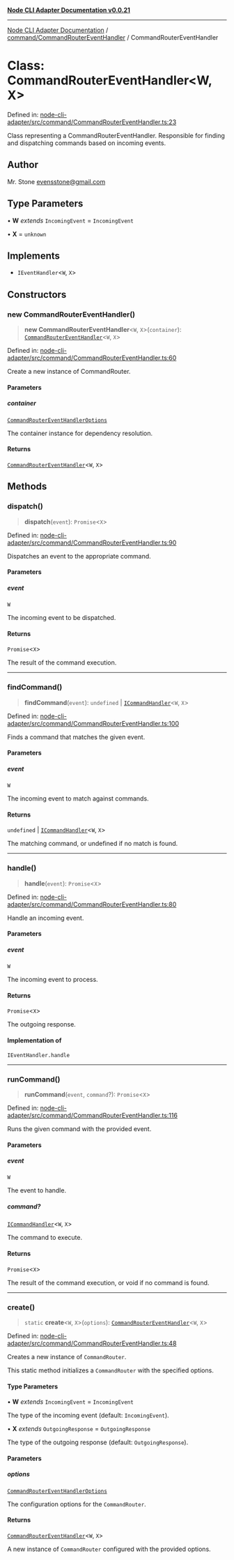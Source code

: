 [**Node CLI Adapter Documentation v0.0.21**](../../../README.md)

***

[Node CLI Adapter Documentation](../../../modules.md) / [command/CommandRouterEventHandler](../README.md) / CommandRouterEventHandler

# Class: CommandRouterEventHandler\<W, X\>

Defined in: [node-cli-adapter/src/command/CommandRouterEventHandler.ts:23](https://github.com/stonemjs/node-cli-adapter/blob/8aa5733b805725e9383f05513594f3738beb3cb2/src/command/CommandRouterEventHandler.ts#L23)

Class representing a CommandRouterEventHandler.
Responsible for finding and dispatching commands based on incoming events.

## Author

Mr. Stone <evensstone@gmail.com>

## Type Parameters

• **W** *extends* `IncomingEvent` = `IncomingEvent`

• **X** = `unknown`

## Implements

- `IEventHandler`\<`W`, `X`\>

## Constructors

### new CommandRouterEventHandler()

> **new CommandRouterEventHandler**\<`W`, `X`\>(`container`): [`CommandRouterEventHandler`](CommandRouterEventHandler.md)\<`W`, `X`\>

Defined in: [node-cli-adapter/src/command/CommandRouterEventHandler.ts:60](https://github.com/stonemjs/node-cli-adapter/blob/8aa5733b805725e9383f05513594f3738beb3cb2/src/command/CommandRouterEventHandler.ts#L60)

Create a new instance of CommandRouter.

#### Parameters

##### container

[`CommandRouterEventHandlerOptions`](../interfaces/CommandRouterEventHandlerOptions.md)

The container instance for dependency resolution.

#### Returns

[`CommandRouterEventHandler`](CommandRouterEventHandler.md)\<`W`, `X`\>

## Methods

### dispatch()

> **dispatch**(`event`): `Promise`\<`X`\>

Defined in: [node-cli-adapter/src/command/CommandRouterEventHandler.ts:90](https://github.com/stonemjs/node-cli-adapter/blob/8aa5733b805725e9383f05513594f3738beb3cb2/src/command/CommandRouterEventHandler.ts#L90)

Dispatches an event to the appropriate command.

#### Parameters

##### event

`W`

The incoming event to be dispatched.

#### Returns

`Promise`\<`X`\>

The result of the command execution.

***

### findCommand()

> **findCommand**(`event`): `undefined` \| [`ICommandHandler`](../../../declarations/interfaces/ICommandHandler.md)\<`W`, `X`\>

Defined in: [node-cli-adapter/src/command/CommandRouterEventHandler.ts:100](https://github.com/stonemjs/node-cli-adapter/blob/8aa5733b805725e9383f05513594f3738beb3cb2/src/command/CommandRouterEventHandler.ts#L100)

Finds a command that matches the given event.

#### Parameters

##### event

`W`

The incoming event to match against commands.

#### Returns

`undefined` \| [`ICommandHandler`](../../../declarations/interfaces/ICommandHandler.md)\<`W`, `X`\>

The matching command, or undefined if no match is found.

***

### handle()

> **handle**(`event`): `Promise`\<`X`\>

Defined in: [node-cli-adapter/src/command/CommandRouterEventHandler.ts:80](https://github.com/stonemjs/node-cli-adapter/blob/8aa5733b805725e9383f05513594f3738beb3cb2/src/command/CommandRouterEventHandler.ts#L80)

Handle an incoming event.

#### Parameters

##### event

`W`

The incoming event to process.

#### Returns

`Promise`\<`X`\>

The outgoing response.

#### Implementation of

`IEventHandler.handle`

***

### runCommand()

> **runCommand**(`event`, `command`?): `Promise`\<`X`\>

Defined in: [node-cli-adapter/src/command/CommandRouterEventHandler.ts:116](https://github.com/stonemjs/node-cli-adapter/blob/8aa5733b805725e9383f05513594f3738beb3cb2/src/command/CommandRouterEventHandler.ts#L116)

Runs the given command with the provided event.

#### Parameters

##### event

`W`

The event to handle.

##### command?

[`ICommandHandler`](../../../declarations/interfaces/ICommandHandler.md)\<`W`, `X`\>

The command to execute.

#### Returns

`Promise`\<`X`\>

The result of the command execution, or void if no command is found.

***

### create()

> `static` **create**\<`W`, `X`\>(`options`): [`CommandRouterEventHandler`](CommandRouterEventHandler.md)\<`W`, `X`\>

Defined in: [node-cli-adapter/src/command/CommandRouterEventHandler.ts:48](https://github.com/stonemjs/node-cli-adapter/blob/8aa5733b805725e9383f05513594f3738beb3cb2/src/command/CommandRouterEventHandler.ts#L48)

Creates a new instance of `CommandRouter`.

This static method initializes a `CommandRouter` with the specified options.

#### Type Parameters

• **W** *extends* `IncomingEvent` = `IncomingEvent`

The type of the incoming event (default: `IncomingEvent`).

• **X** *extends* `OutgoingResponse` = `OutgoingResponse`

The type of the outgoing response (default: `OutgoingResponse`).

#### Parameters

##### options

[`CommandRouterEventHandlerOptions`](../interfaces/CommandRouterEventHandlerOptions.md)

The configuration options for the `CommandRouter`.

#### Returns

[`CommandRouterEventHandler`](CommandRouterEventHandler.md)\<`W`, `X`\>

A new instance of `CommandRouter` configured with the provided options.
